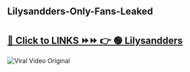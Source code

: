 
 ## Lilysandders-Only-Fans-Leaked

# <h2><a href="https://clipsfans.com/Lilysandders&ref=git">🔗 Click to LINKS ⏩⏩ 👉 🟢 Lilysandders </a></h2>

<a href="https://clipsfans.com/Lilysandders&ref=git" rel="nofollow" data-target="animated-image.originalLink"><img src="https://i.ibb.co.com/xMMVF88/686577567.gif" alt="Viral Video Original" style="max-width: 100%; display: inline-block;" data-target="animated-image.originalImage"></a>
